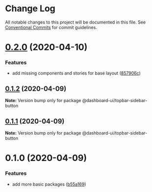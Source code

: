 # Change Log

All notable changes to this project will be documented in this file.
See [Conventional Commits](https://conventionalcommits.org) for commit guidelines.

# [0.2.0](https://github.com/mariusz-kabala/dashboard-ui/compare/@dashboard-ui/topbar-sidebar-button@0.1.2...@dashboard-ui/topbar-sidebar-button@0.2.0) (2020-04-10)

### Features

- add missing components and stories for base layout ([857906c](https://github.com/mariusz-kabala/dashboard-ui/commit/857906c590bfece85bbb6399ce8c1fe8a98472ed))

## [0.1.2](https://github.com/mariusz-kabala/dashboard-ui/compare/@dashboard-ui/topbar-sidebar-button@0.1.1...@dashboard-ui/topbar-sidebar-button@0.1.2) (2020-04-09)

**Note:** Version bump only for package @dashboard-ui/topbar-sidebar-button

## [0.1.1](https://github.com/mariusz-kabala/dashboard-ui/compare/@dashboard-ui/topbar-sidebar-button@0.1.0...@dashboard-ui/topbar-sidebar-button@0.1.1) (2020-04-09)

**Note:** Version bump only for package @dashboard-ui/topbar-sidebar-button

# 0.1.0 (2020-04-09)

### Features

- add more basic packages ([b55a169](https://github.com/mariusz-kabala/dashboard-ui/commit/b55a169762303099a47eb4244b2a1e8c77f93907))
